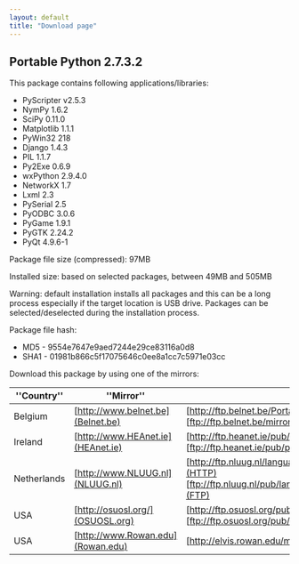 ```yaml
---
layout: default
title: "Download page"
---
```

## Portable Python 2.7.3.2

This package contains following applications/libraries:

* PyScripter v2.5.3
* NymPy 1.6.2
* SciPy 0.11.0
* Matplotlib 1.1.1
* PyWin32 218
* Django 1.4.3
* PIL 1.1.7
* Py2Exe 0.6.9
* wxPython 2.9.4.0
* NetworkX 1.7
* Lxml 2.3
* PySerial 2.5
* PyODBC 3.0.6
* PyGame 1.9.1
* PyGTK 2.24.2
* PyQt 4.9.6-1

Package file size (compressed): 97MB

Installed size: based on selected packages, between 49MB and 505MB

Warning: default installation installs all packages and this can be a long process especially if the target location is USB drive. Packages can be selected/deselected during the installation process.

Package file hash:
* MD5 - 9554e7647e9aed7244e29ce83116a0d8
* SHA1 - 01981b866c5f17075646c0ee8a1cc7c5971e03cc

Download this package by using one of the mirrors:

| ''Country'' | ''Mirror'' | ''Type'' |
|-------------|------------|----------|
| Belgium | [http://www.belnet.be](Belnet.be) | [http://ftp.belnet.be/PortablePython/v2.7/PortablePython_2.7.3.2.exe](HTTP) [ftp://ftp.belnet.be/mirror/PortablePython/v2.7/PortablePython_2.7.3.2.exe](FTP) |
| Ireland | [http://www.HEAnet.ie](HEAnet.ie) | [http://ftp.heanet.ie/pub/portablepython/v2.7/PortablePython_2.7.3.2.exe](HTTP) [ftp://ftp.heanet.ie/pub/portablepython/v2.7/PortablePython_2.7.3.2.exe](FTP) |
| Netherlands | [http://www.NLUUG.nl](NLUUG.nl) | [http://ftp.nluug.nl/languages/python/portablepython/v2.7/PortablePython_2.7.3.2.exe](HTTP) [ftp://ftp.nluug.nl/pub/languages/python/portablepython/v2.7/PortablePython_2.7.3.2.exe](FTP) |
| USA | [http://osuosl.org/](OSUOSL.org) | [http://ftp.osuosl.org/pub/portablepython/v2.7/PortablePython_2.7.3.2.exe](HTTP) [ftp://ftp.osuosl.org/pub/portablepython/v2.7/PortablePython_2.7.3.2.exe](FTP)|
| USA | [http://www.Rowan.edu](Rowan.edu) | [http://elvis.rowan.edu/mirrors/portablepython/v2.7/PortablePython_2.7.3.2.exe](HTTP) |
